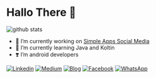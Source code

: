 # Hallo There 👋

![github stats](https://github-readme-stats.vercel.app/api?username=makhalibagas&show_icons=true)


- 🔭 I’m currently working on [Simple Apps Social Media](https://github.com/makhalibagas/Aplikasi-Post)
- 🌱 I’m currently learning Java and Koltin
-  :heavy_heart_exclamation:    I’m android developers 	




[![Linkedin](https://cdn4.iconfinder.com/data/icons/social-media-2210/24/Linkedin-24.png)](https://www.linkedin.com/in/makhalibagas)
[![Medium](https://cdn4.iconfinder.com/data/icons/social-media-2210/24/Medium-24.png)](https://medium.com/@makhalibagas)
[![Blog](https://cdn1.iconfinder.com/data/icons/logotypes/32/blogger-24.png)](http://makhalibagas.blogspot.com)
[![Facebook](https://cdn4.iconfinder.com/data/icons/social-media-2210/24/Facebook-24.png)](https://web.facebook.com/makhalibagass)
[![WhatsApp](https://cdn3.iconfinder.com/data/icons/social-media-chamfered-corner/154/whatsapp-24.png)](https://wa.me/628313666691)


